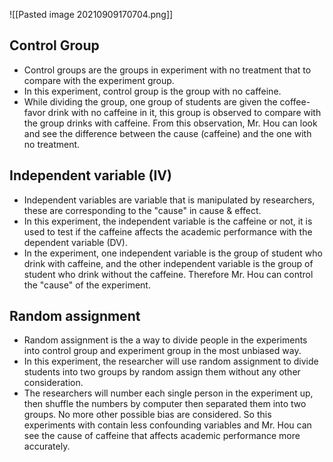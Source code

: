 ![[Pasted image 20210909170704.png]]

Control Group
---
- Control groups are the groups in experiment with no treatment that to compare with the experiment group.
- In this experiment, control group is the group with no caffeine.
- While dividing the group, one group of students are given the coffee-favor drink with no caffeine in it, this group is observed to compare with the group drinks with caffeine. From this observation, Mr. Hou can look and see the difference between the cause (caffeine) and the one with no treatment.

Independent variable (IV)
---
- Independent variables are variable that is manipulated by researchers, these are corresponding to the "cause" in cause & effect.
- In this experiment, the independent variable is the caffeine or not, it is used to test if the caffeine affects the academic performance with the dependent variable (DV).
- In the experiment, one independent variable is the group of student who drink with caffeine, and the other independent variable is the group of student who drink without the caffeine. Therefore Mr. Hou can control the "cause" of the experiment.

Random assignment
---
- Random assignment is the a way to divide people in the experiments into control group and experiment group in the most unbiased way.
- In this experiment, the researcher will use random assignment to divide students into two groups by random assign them without any other consideration.
- The researchers will number each single person in the experiment up, then shuffle the numbers by computer then separated them into two groups. No more other possible bias are considered. So this experiments with contain less confounding variables and Mr. Hou can see the cause of caffeine that affects academic performance more accurately.